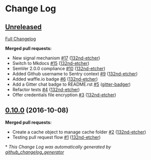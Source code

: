 # Change Log

## [Unreleased](https://github.com/132nd-etcher/EASI/tree/HEAD)

[Full Changelog](https://github.com/132nd-etcher/EASI/compare/0.10.0...HEAD)

**Merged pull requests:**

- New signal mechanism [\#17](https://github.com/132nd-etcher/EASI/pull/17) ([132nd-etcher](https://github.com/132nd-etcher))
- Switch to Mkdocs [\#15](https://github.com/132nd-etcher/EASI/pull/15) ([132nd-etcher](https://github.com/132nd-etcher))
- SemVer 2.0.0 compliance [\#10](https://github.com/132nd-etcher/EASI/pull/10) ([132nd-etcher](https://github.com/132nd-etcher))
- Added Github username to Sentry context [\#9](https://github.com/132nd-etcher/EASI/pull/9) ([132nd-etcher](https://github.com/132nd-etcher))
- Added waffle.io badge [\#6](https://github.com/132nd-etcher/EASI/pull/6) ([132nd-etcher](https://github.com/132nd-etcher))
- Add a Gitter chat badge to README.rst [\#5](https://github.com/132nd-etcher/EASI/pull/5) ([gitter-badger](https://github.com/gitter-badger))
- Refactor tests [\#4](https://github.com/132nd-etcher/EASI/pull/4) ([132nd-etcher](https://github.com/132nd-etcher))
- Offer credentials file encryption [\#3](https://github.com/132nd-etcher/EASI/pull/3) ([132nd-etcher](https://github.com/132nd-etcher))

## [0.10.0](https://github.com/132nd-etcher/EASI/tree/0.10.0) (2016-10-08)
**Merged pull requests:**

- Create a cache object to manage cache folder [\#2](https://github.com/132nd-etcher/EASI/pull/2) ([132nd-etcher](https://github.com/132nd-etcher))
- Testing pull request flow [\#1](https://github.com/132nd-etcher/EASI/pull/1) ([132nd-etcher](https://github.com/132nd-etcher))



\* *This Change Log was automatically generated by [github_changelog_generator](https://github.com/skywinder/Github-Changelog-Generator)*
